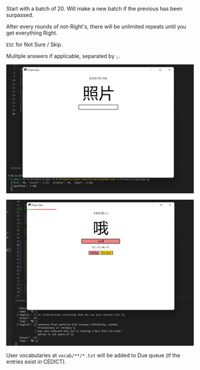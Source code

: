 Start with a batch of 20. Will make a new batch if the previous has been surpassed.

After every rounds of not-Right's, there will be unlimited repeats until you get everything Right.

`ESC` for Not Sure / Skip.

Mulitple answers if applicable, separated by `;`.

![Due quiz](README/due.png)

![New Quiz](README/new.png)

User vocabularies at `vocab/**/*.txt` will be added to Due queue (if the entries exist in CEDICT).
